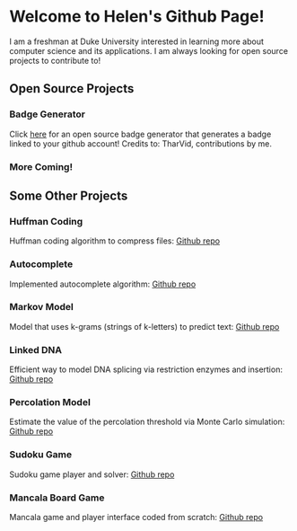 # Welcome to Helen's Github Page!
I am a freshman at Duke University interested in learning more about computer science and its applications. I am always looking for open source projects to contribute to!

## Open Source Projects
### Badge Generator
Click [here](https://hhelenxu.github.io/Open-Source-Badge-Generator/) for an open source badge generator that generates a badge linked to your github account!
Credits to: TharVid, contributions by me.
### More Coming!

## Some Other Projects
### Huffman Coding
Huffman coding algorithm to compress files: [Github repo](https://github.com/hhelenxu/HuffmanCoding)
### Autocomplete
Implemented autocomplete algorithm: [Github repo](https://github.com/hhelenxu/Autocomplete)
### Markov Model
Model that uses k-grams (strings of k-letters) to predict text: [Github repo](https://github.com/hhelenxu/MarkovModel)
### Linked DNA
Efficient way to model DNA splicing via restriction enzymes and insertion: [Github repo](https://github.com/hhelenxu/LinkedDNA)
### Percolation Model
Estimate the value of the percolation threshold via Monte Carlo simulation: [Github repo](https://github.com/hhelenxu/Percolation)
### Sudoku Game
Sudoku game player and solver: [Github repo](https://github.com/hhelenxu/Sudoku)
### Mancala Board Game
Mancala game and player interface coded from scratch: [Github repo](https://github.com/APCS-4th-2018/finalproject-team-kristina)



<!---## Welcome to GitHub Pages-->

<!--You can use the [editor on GitHub](https://github.com/hhelenxu/hhelenxu.github.io/edit/master/index.md) to maintain and preview the content for your website in Markdown files.-->

<!---Whenever you commit to this repository, GitHub Pages will run [Jekyll](https://jekyllrb.com/) to rebuild the pages in your site, from the content in your Markdown files.--->

<!---### Markdown--->

<!---Markdown is a lightweight and easy-to-use syntax for styling your writing. It includes conventions for--->

<!---```markdown
Syntax highlighted code block--->

<!---# Header 1
## Header 2
### Header 3 -->

<!---- Bulleted
- List--->

<!---1. Numbered
2. List --->

<!---**Bold** and _Italic_ and `Code` text -->

<!---[Link](url) and ![Image](src)
``` --->

<!---For more details see [GitHub Flavored Markdown](https://guides.github.com/features/mastering-markdown/).--->

<!---### Jekyll Themes--->

<!---Your Pages site will use the layout and styles from the Jekyll theme you have selected in your [repository settings](https://github.com/hhelenxu/hhelenxu.github.io/settings). The name of this theme is saved in the Jekyll `_config.yml` configuration file. -->

<!---### Support or Contact--->

<!---Having trouble with Pages? Check out our [documentation](https://docs.github.com/categories/github-pages-basics/) or [contact support](https://github.com/contact) and we’ll help you sort it out.--->
